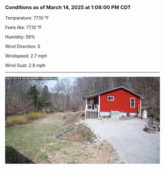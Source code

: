 ### Conditions as of March 14, 2025 at 1:08:00 PM CDT 

Temperature: 77.10 &deg;F

Feels like: 77.10 &deg;F

Humidity: 59%

Wind Direction: S

Windspeed: 2.7 mph

Wind Gust: 2.9 mph

---

<img src="./images/latest.jpeg"/>

